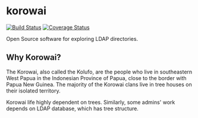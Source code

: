 # korowai

[![Build Status](https://travis-ci.org/ptomulik/korowai.svg?branch=master)](https://travis-ci.org/ptomulik/korowai)
[![Coverage Status](https://coveralls.io/repos/github/ptomulik/korowai/badge.svg?branch=devel)](https://coveralls.io/github/ptomulik/korowai?branch=devel)

Open Source software for exploring LDAP directories.

## Why Korowai?

The Korowai, also called the Kolufo, are the people who live in southeastern
West Papua in the Indonesian Province of Papua, close to the border with Papua
New Guinea. The majority of the Korowai clans live in tree houses on their
isolated territory.

Korowai life highly dependent on trees. Similarly, some admins' work depends on
LDAP database, which has tree structure.
